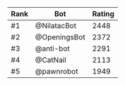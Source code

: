 Rank|Bot|Rating
---|---|---
#1|@NilatacBot|2448
#2|@OpeningsBot|2372
#3|@anti-bot|2291
#4|@CatNail|2113
#5|@pawnrobot|1949
